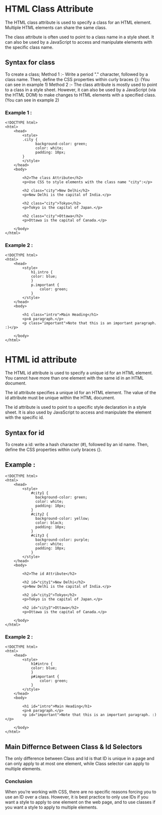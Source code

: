 # HTML Class Attribute

The HTML class attribute is used to specify a class for an HTML element. Multiple HTML elements can share the same class.

The class attribute is often used to point to a class name in a style sheet. It can also be used by a JavaScript to access and manipulate elements with the specific class name.

## Syntax for class 

To create a class;
 Method 1 :-  Write a period "." character, followed by a class name. Then, define the CSS properties within curly braces {}:  (You can see in example 1) 
 Method 2 :-  The class attribute is mostly used to point to a class in a style sheet. However, it can also be used by a JavaScript (via the HTML DOM) to make changes to HTML elements with a specified class.    (You can see in example 2)

### Example 1 :
 
	<!DOCTYPE html>
	<html>
		<head>
			<style>
			.city {
				  background-color: green;
				  color: white;
				  padding: 10px;
			}
			</style>
		</head>
		<body>

			<h2>The class Attribute</h2>
			<p>Use CSS to style elements with the class name "city":</p>

			<h2 class="city">New Delhi</h2>
			<p>New Delhi is the capital of India.</p>

			<h2 class="city">Tokyo</h2>
			<p>Tokyo is the capital of Japan.</p>

			<h2 class="city">Ottawa</h2>
			<p>Ottawa is the capital of Canada.</p>

		</body>
	</html>
	
	
	
	
### Example 2 :

	<!DOCTYPE html>
	<html>
		<head>
			<style>
				h1.intro {
				color: blue;
				}
				p.important {
					color: green;
				}
			</style>
		</head>
		<body>

			<h1 class="intro">Main Heading</h1>
			<p>A paragraph.</p>
			<p class="important">Note that this is an important paragraph. :)</p>

		</body>
	</html>



# HTML id attribute

The HTML id attribute is used to specify a unique id for an HTML element. You cannot have more than one element with the same id in an HTML document.

The id attribute specifies a unique id for an HTML element. The value of the id attribute must be unique within the HTML document.

The id attribute is used to point to a specific style declaration in a style sheet. It is also used by JavaScript to access and manipulate the element with the specific id.

## Syntax for id

To create a id:
 write a hash character (#), followed by an id name. Then, define the CSS properties within curly braces {}.

## Example :

	<!DOCTYPE html>
	<html>
		<head>
			<style>
				#city1 {
				  background-color: green;
				  color: white;
				  padding: 10px;
				}
				#city2 {
				  background-color: yellow;
				  color: black;
				  padding: 10px;
				}
				#city3 {
				  background-color: purple;
				  color: white;
				  padding: 10px;
				}
			</style>
		</head>
		<body>

			<h2>The id Attribute</h2>

			<h2 id="city1">New Delhi</h2>
			<p>New Delhi is the capital of India.</p>

			<h2 id="city2">Tokyo</h2>
			<p>Tokyo is the capital of Japan.</p>

			<h2 id="city3">Ottawa</h2>
			<p>Ottawa is the capital of Canada.</p>

		</body>
	</html>
	

### Example 2 :

	<!DOCTYPE html>
	<html>
		<head>
			<style>
				h1#intro {
				color: blue;
				}
				p#important {
					color: green;
				}
			</style>
		</head>
		<body>

			<h1 id="intro">Main Heading</h1>
			<p>A paragraph.</p>
			<p id="important">Note that this is an important paragraph. :)</p>

		</body>
	</html>

## Main Differnce Between Class & Id Selectors 

The only difference between Class and Id is that ID is unique in a page and can only apply to at most one element, while Class selector can apply to multiple elements.

### Conclusion

When you’re working with CSS, there are no specific reasons forcing you to use an ID over a class. However, it is best practice to only use IDs if you want a style to apply to one element on the web page, and to use classes if you want a style to apply to multiple elements.
